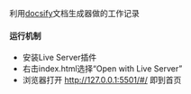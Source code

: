利用[docsify](https://docsify.js.org/#/zh-cn/)文档生成器做的工作记录

#### 运行机制

- 安装Live Server插件
- 右击index.html选择“Open with Live Server”
- 浏览器打开 http://127.0.0.1:5501/#/ 即到首页
